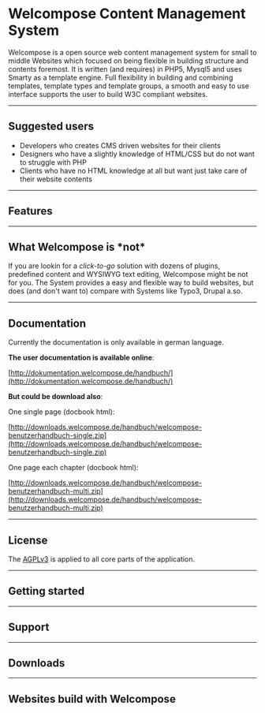 # Welcompose Content Management System #

Welcompose is a open source web content management system for small to middle Websites which focused on being flexible in building structure and contents foremost. It is written (and requires) in PHP5, Mysql5 and uses Smarty as a template engine. Full flexibility in building and combining templates, template types and template groups, a smooth and easy to use interface supports the user to build W3C compliant websites.

****

## Suggested users ##

* Developers who creates CMS driven websites for their clients
* Designers who have a slightly knowledge of HTML/CSS but do not want to struggle with PHP
* Clients who have no HTML knowledge at all but want just take care of their website contents

****

## Features ##

****

## What Welcompose is \*not* ##

If you are lookin for a *click-to-go* solution with dozens of plugins, predefined content and WYSIWYG text editing, Welcompose might be not for you. The System provides a easy and flexible way to build websites, but does (and don't want to) compare with Systems like Typo3, Drupal a.so.

****

## Documentation ##

Currently the documentation is only available in german language.

**The user documentation is available online**:

[http://dokumentation.welcompose.de/handbuch/](http://dokumentation.welcompose.de/handbuch/)


**But could be download also**:

One single page (docbook html):

[http://downloads.welcompose.de/handbuch/welcompose-benutzerhandbuch-single.zip](http://downloads.welcompose.de/handbuch/welcompose-benutzerhandbuch-single.zip)

One page each chapter (docbook html):

[http://downloads.welcompose.de/handbuch/welcompose-benutzerhandbuch-multi.zip](http://downloads.welcompose.de/handbuch/welcompose-benutzerhandbuch-multi.zip)

****

## License ##

The [AGPLv3](http://www.opensource.org/licenses/agpl-v3.html) is applied to all core parts of the application.

****

## Getting started ##

****

## Support ##

****

## Downloads ##

****

## Websites build with Welcompose ##